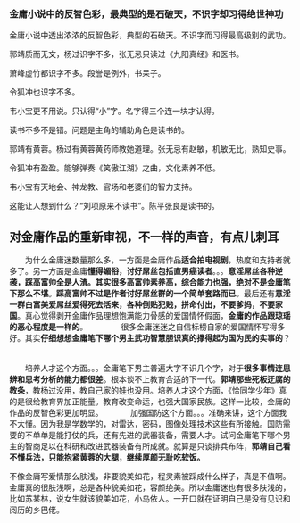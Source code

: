 ### 金庸小说中的反智色彩，最典型的是石破天，不识字却习得绝世神功

金庸小说中透出浓浓的反智色彩，典型的石破天。不识字而习得最高级别的武功。

郭靖质而无文，杨过识字不多，张无忌只读过《九阳真经》和医书。

萧峰虚竹都识字不多。段誉是例外，书呆子。

令狐冲也识字不多。

韦小宝更不用说。只认得“小”字。名字得三个连一块才认得。

读书不多不是错。问题是主角的辅助角色是读书的。

郭靖有黄蓉。杨过有黄蓉黄药师教她道理。张无忌有赵敏，机敏无比，熟知史事。

令狐冲有盈盈。能够弹奏《笑傲江湖》之曲，文化素养不低。

韦小宝有天地会、神龙教、官场和老婆们的智力支持。

这能让人想到什么？“刘项原来不读书”。陈平张良是读书的。

## 对金庸作品的重新审视，不一样的声音，有点儿刺耳 

　　为什么金庸迷数量那么多，一方面是金庸作品**适合拍电视剧**，热度和支持者就多了。另一方面是金庸**懂得媚俗，讨好屌丝包括直男癌读者**。。。**意淫屌丝各种逆袭，踩高富帅全是人渣。其实很多高富帅素养高，综合能力也强，绝对不是金庸笔下那么不堪**。**踩高富帅不过是作者讨好屌丝群的一个简单套路而已**。最后还有**意淫一群白富美爱屌丝爱得死去活来，各种倒贴犯贱，拼命付出，不要爹妈，不要家国**。真心觉得剥开金庸作品理想饱满能力骨感的爱国情怀假面，**金庸的作品跟琼瑶的恶心程度是一样的**。 　　　　很多金庸迷迷之自信标榜自家的爱国情怀写得多好。其实**仔细想想金庸笔下哪个男主武功智慧胆识真的撑得起为国为民的实事的**？ 　　

　　培养人才这个方面。。。金庸笔下男主普遍大字不识几个字，对于**很多事情连思辨和思考分析的能力都很差**。根本谈不上教育合适的下一代。**郭靖那些死板迂腐的教条**，教杨过没用，教自己家的娃也没用。培养人才这个方面，《恰同学少年》真的是很给教育界加正能量。教育改变命运，也强大国家民族。这样一比较，金庸的作品的反智色彩更加明显。　　　　加强国防这个方面。。。准确来讲，这个方面我不大懂。因为我是学数学的，对雷达，密码，图像处理技术这些有所接触。国防需要的不单单是能打仗的兵，还有先进的武器装备，需要人才。试问金庸笔下哪个男主的智商足以在科研和改进武器装备有所成就。就算是只谈排兵布阵，**郭靖自己看不懂兵法，只能抱紧黄蓉的大腿，继续厚颜无耻吃软饭。** 　　

不像金庸写爱情那么肤浅，非要貌美如花，程灵素被踩成什么样子，真是不值啊。金庸真的很肤浅啊，总是各种貌美如花，容颜绝美。所以金庸迷也有很多肤浅的，比如苏某林，说女生就该貌美如花，小鸟依人。一开口就在证明自己是没有见识和阅历的乡巴佬。